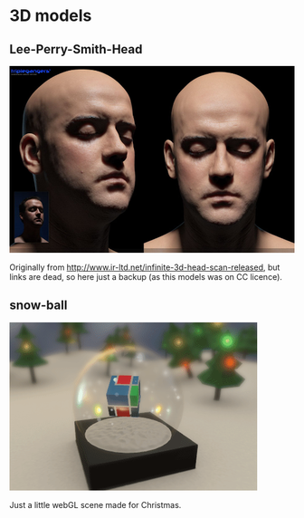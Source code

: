 # 3D models

## Lee-Perry-Smith-Head

![rendered](Lee-Perry-Smith-Head/rendered.jpg)

Originally from http://www.ir-ltd.net/infinite-3d-head-scan-released, but links are dead, so here just a backup (as this models was on CC licence).

## snow-ball

![overview](snow-ball/overview.gif)

Just a little webGL scene made for Christmas.
